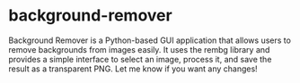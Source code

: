 # background-remover
Background Remover is a Python-based GUI application that allows users to remove backgrounds from images easily. It uses the rembg library and provides a simple interface to select an image, process it, and save the result as a transparent PNG.  Let me know if you want any changes!
